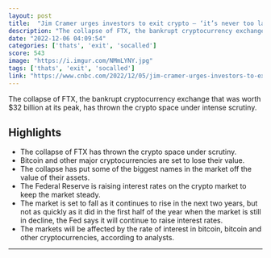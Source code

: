 ```yaml
---
layout: post
title:  "Jim Cramer urges investors to exit crypto – ‘it’s never too late to sell’"
description: "The collapse of FTX, the bankrupt cryptocurrency exchange that was worth $32 billion at its peak, has thrown the crypto space under intense scrutiny."
date: "2022-12-06 04:09:54"
categories: ['thats', 'exit', 'socalled']
score: 543
image: "https://i.imgur.com/NMmLYNY.jpg"
tags: ['thats', 'exit', 'socalled']
link: "https://www.cnbc.com/2022/12/05/jim-cramer-urges-investors-to-exit-crypto-its-never-too-late-too-sell.html"
---
```


The collapse of FTX, the bankrupt cryptocurrency exchange that was worth $32 billion at its peak, has thrown the crypto space under intense scrutiny.

## Highlights

- The collapse of FTX has thrown the crypto space under scrutiny.
- Bitcoin and other major cryptocurrencies are set to lose their value.
- The collapse has put some of the biggest names in the market off the value of their assets.
- The Federal Reserve is raising interest rates on the crypto market to keep the market steady.
- The market is set to fall as it continues to rise in the next two years, but not as quickly as it did in the first half of the year when the market is still in decline, the Fed says it will continue to raise interest rates.
- The markets will be affected by the rate of interest in bitcoin, bitcoin and other cryptocurrencies, according to analysts.

---
